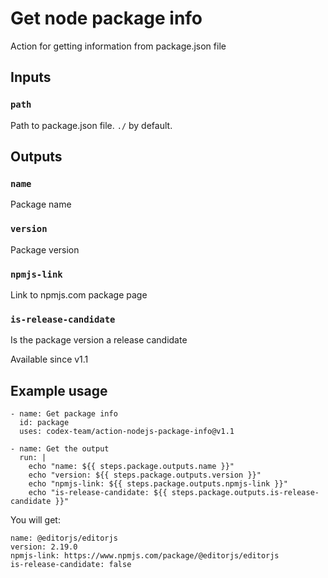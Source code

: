 # Get node package info 

Action for getting information from package.json file

## Inputs

### `path`

Path to package.json file. `./` by default.

## Outputs

### `name`

Package name

### `version`

Package version

### `npmjs-link`

Link to npmjs.com package page

### `is-release-candidate`

Is the package version a release candidate

Available since v1.1

## Example usage

```
- name: Get package info
  id: package
  uses: codex-team/action-nodejs-package-info@v1.1

- name: Get the output
  run: |
    echo "name: ${{ steps.package.outputs.name }}"
    echo "version: ${{ steps.package.outputs.version }}"
    echo "npmjs-link: ${{ steps.package.outputs.npmjs-link }}"
    echo "is-release-candidate: ${{ steps.package.outputs.is-release-candidate }}"
```

You will get:

```
name: @editorjs/editorjs
version: 2.19.0
npmjs-link: https://www.npmjs.com/package/@editorjs/editorjs
is-release-candidate: false
```
